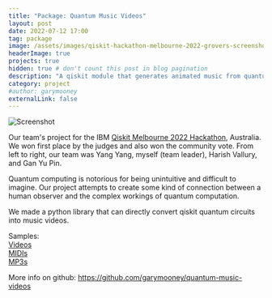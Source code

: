 ```yaml
---
title: "Package: Quantum Music Videos"
layout: post
date: 2022-07-12 17:00
tag: package
image: /assets/images/qiskit-hackathon-melbourne-2022-grovers-screenshot.png
headerImage: true
projects: true
hidden: true # don't count this post in blog pagination
description: "A qiskit module that generates animated music from quantum circuits."
category: project
#author: garymooney
externalLink: false
---
```


![Screenshot](/assets/images/qiskit-hackathon-melbourne-2022-winners.png)

Our team's project for the IBM [Qiskit Melbourne 2022 Hackathon](https://github.com/quantum-melbourne/qiskit-hackathon-22), Australia. We won first place by the judges and also won the community vote. From left to right, our team was Yang Yang, myself (team leader), Harish Vallury, and Gan Yu Pin.

<p>Quantum computing is notorious for being unintuitive and difficult to imagine. Our project attempts to create some kind of connection between a human observer and the complex workings of quantum computation.</p>

We made a python library that can directly convert qiskit quantum circuits into music videos.  
  
Samples:  
[Videos](https://github.com/garymooney/quantum-music-videos/tree/main/Sample%20Videos)  
[MIDIs](https://github.com/garymooney/quantum-music-videos/tree/main/Sample%20MIDIs)  
[MP3s](https://github.com/garymooney/quantum-music-videos/tree/main/Sample%20MP3s)  
  
More info on github: <https://github.com/garymooney/quantum-music-videos>